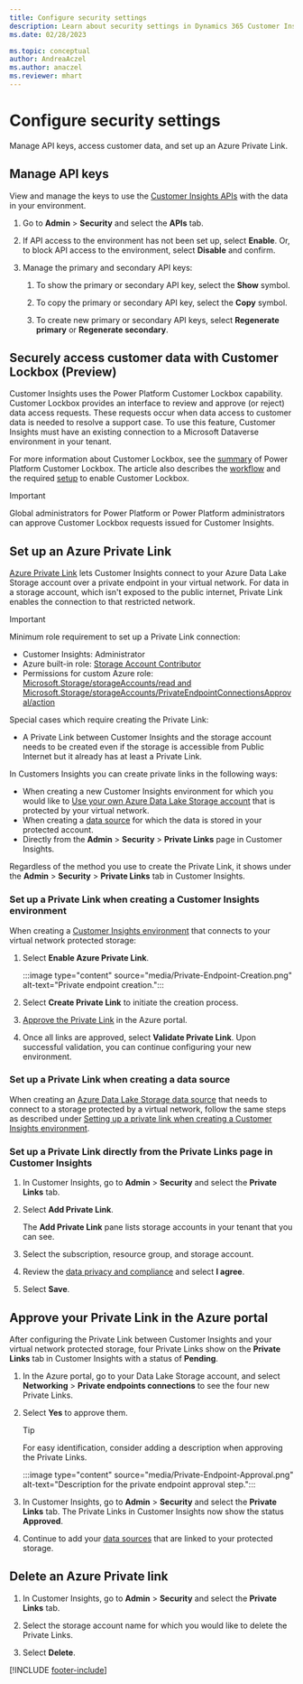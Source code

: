 ```yaml
---
title: Configure security settings
description: Learn about security settings in Dynamics 365 Customer Insights.
ms.date: 02/28/2023

ms.topic: conceptual
author: AndreaAczel
ms.author: anaczel
ms.reviewer: mhart
---
```


# Configure security settings

Manage API keys, access customer data, and set up an Azure Private Link.

## Manage API keys

View and manage the keys to use the [Customer Insights APIs](apis.md) with the data in your environment.

1. Go to **Admin** > **Security** and select the **APIs** tab.

1. If API access to the environment has not been set up, select **Enable**. Or, to block API access to the environment, select **Disable** and confirm.

1. Manage the primary and secondary API keys:

   1. To show the primary or secondary API key, select the **Show** symbol.

   1. To copy the primary or secondary API key, select the **Copy** symbol.

   1. To create new primary or secondary API keys, select **Regenerate primary** or **Regenerate secondary**.

## Securely access customer data with Customer Lockbox (Preview)

Customer Insights uses the Power Platform Customer Lockbox capability. Customer Lockbox provides an interface to review and approve (or reject) data access requests. These requests occur when data access to customer data is needed to resolve a support case. To use this feature, Customer Insights must have an existing connection to a Microsoft Dataverse environment in your tenant.

For more information about Customer Lockbox, see the [summary](/power-platform/admin/about-lockbox#summary) of Power Platform Customer Lockbox. The article also describes the [workflow](/power-platform/admin/about-lockbox#workflow) and the required [setup](/power-platform/admin/about-lockbox#enable-the-lockbox-policy) to enable Customer Lockbox.

> [!IMPORTANT]
> Global administrators for Power Platform or Power Platform administrators can approve Customer Lockbox requests issued for Customer Insights.

## Set up an Azure Private Link

[Azure Private Link](/azure/private-link/private-link-overview) lets Customer Insights connect to your Azure Data Lake Storage account over a private endpoint in your virtual network. For data in a storage account, which isn't exposed to the public internet, Private Link enables the connection to that restricted network.

> [!IMPORTANT]
> Minimum role requirement to set up a Private Link connection:
>
> - Customer Insights: Administrator
> - Azure built-in role: [Storage Account Contributor](/azure/role-based-access-control/built-in-roles#storage-account-contributor)
> - Permissions for custom Azure role: [Microsoft.Storage/storageAccounts/read and Microsoft.Storage/storageAccounts/PrivateEndpointConnectionsApproval/action](/azure/role-based-access-control/resource-provider-operations#microsoftstorage)
>
> Special cases which require creating the Private Link:
> - A Private Link between Customer Insights and the storage account needs to be created even if the storage is accessible from Public Internet but it already has at least a Private Link.

In Customers Insights you can create private links in the following ways:

   - When creating a new Customer Insights environment for which you would like to [Use your own Azure Data Lake Storage account](own-data-lake-storage.md) that is protected by your virtual network.
   - When creating a [data source](connect-common-data-model.md) for which the data is stored in your protected account.
   - Directly from the **Admin** > **Security** > **Private Links** page in Customer Insights.

Regardless of the method you use to create the Private Link, it shows under the **Admin** > **Security** > **Private Links** tab in Customer Insights.

### Set up a Private Link when creating a Customer Insights environment

When creating a [Customer Insights environment](create-environment.md) that connects to your virtual network protected storage:

1. Select **Enable Azure Private Link**.

   :::image type="content" source="media/Private-Endpoint-Creation.png" alt-text="Private endpoint creation.":::

1. Select **Create Private Link** to initiate the creation process. 

1. [Approve the Private Link](#approve-your-private-link-in-the-azure-portal) in the Azure portal.

1. Once all links are approved, select **Validate Private Link**. Upon successful validation, you can continue configuring your new environment.

### Set up a Private Link when creating a data source

When creating an [Azure Data Lake Storage data source](connect-common-data-model.md) that needs to connect to a storage protected by a virtual network, follow the same steps as described under [Setting up a private link when creating a Customer Insights environment](#set-up-a-private-link-when-creating-a-customer-insights-environment).

### Set up a Private Link directly from the Private Links page in Customer Insights

1. In Customer Insights, go to **Admin** > **Security** and select the **Private Links** tab.

1. Select **Add Private Link**.

   The **Add Private Link** pane lists storage accounts in your tenant that you can see.

1. Select the subscription, resource group, and storage account.

1. Review the [data privacy and compliance](connections.md#data-privacy-and-compliance) and select **I agree**.

1. Select **Save**.

## Approve your Private Link in the Azure portal

After configuring the Private Link between Customer Insights and your virtual network protected storage, four Private Links show on the **Private Links** tab in Customer Insights with a status of **Pending**.

1. In the Azure portal, go to your Data Lake Storage account, and select **Networking** > **Private endpoints connections** to see the four new Private Links.

1. Select **Yes** to approve them.

   > [!TIP]
   > For easy identification, consider adding a description when approving the Private Links.

    :::image type="content" source="media/Private-Endpoint-Approval.png" alt-text="Description for the private endpoint approval step.":::

1. In Customer Insights, go to **Admin** > **Security** and select the **Private Links** tab. The Private Links in Customer Insights now show the status **Approved**. 

1. Continue to add your [data sources](connect-common-data-model.md) that are linked to your protected storage.

## Delete an Azure Private link

1. In Customer Insights, go to **Admin** > **Security** and select the **Private Links** tab.

1. Select the storage account name for which you would like to delete the Private Links.

1. Select **Delete**.

[!INCLUDE [footer-include](includes/footer-banner.md)]
